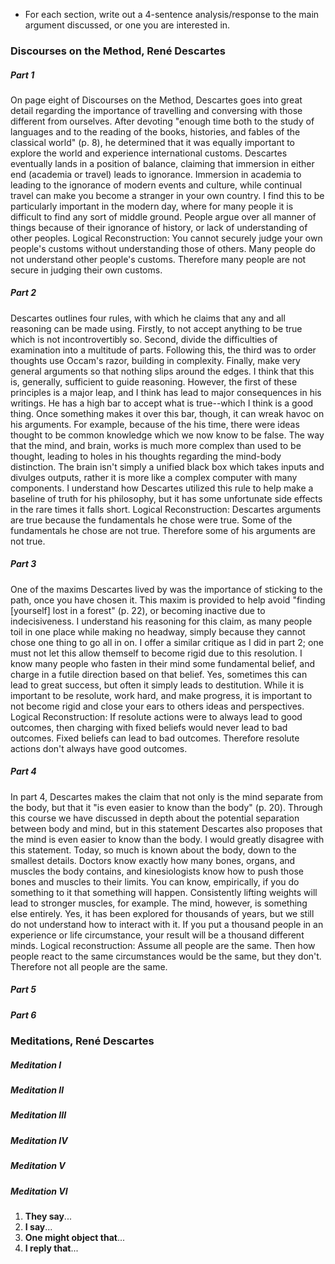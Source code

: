 - For each section, write out a 4-sentence analysis/response to the main argument discussed, or one you are interested in.
### Discourses on the Method, René Descartes
##### Part 1
On page eight of Discourses on the Method, Descartes goes into great detail regarding the importance of travelling and conversing with those different from ourselves. After devoting "enough time both to the study of languages and to the reading of the books, histories, and fables of the classical world" (p. 8), he determined that it was equally important to explore the world and experience international customs. Descartes eventually lands in a position of balance, claiming that immersion in either end (academia or travel) leads to ignorance. Immersion in academia to leading to the ignorance of modern events and culture, while continual travel can make you become a stranger in your own country. I find this to be particularly important in the modern day, where for many people it is difficult to find any sort of middle ground. People argue over all manner of things because of their ignorance of history, or lack of understanding of other peoples.
Logical Reconstruction:
You cannot securely judge your own people's customs without understanding those of others.
Many people do not understand other people's customs.
Therefore many people are not secure in judging their own customs.
##### Part 2
Descartes outlines four rules, with which he claims that any and all reasoning can be made using. Firstly, to not accept anything to be true which is not incontrovertibly so. Second, divide the difficulties of examination into a multitude of parts. Following this, the third was to order thoughts use Occam's razor, building in complexity. Finally, make very general arguments so that nothing slips around the edges. I think that this is, generally, sufficient to guide reasoning. However, the first of these principles is a major leap, and I think has lead to major consequences in his writings. He has a high bar to accept what is true--which I think is a good thing. Once something makes it over this bar, though, it can wreak havoc on his arguments. For example, because of the his time, there were ideas thought to be common knowledge which we now know to be false. The way that the mind, and brain, works is much more complex than used to be thought, leading to holes in his thoughts regarding the mind-body distinction. The brain isn't simply a unified black box which takes inputs and divulges outputs, rather it is more like a complex computer with many components. I understand how Descartes utilized this rule to help make a baseline of truth for his philosophy, but it has some unfortunate side effects in the rare times it falls short.
Logical Reconstruction:
Descartes arguments are true because the fundamentals he chose were true.
Some of the fundamentals he chose are not true.
Therefore some of his arguments are not true.
##### Part 3
One of the maxims Descartes lived by was the importance of sticking to the path, once you have chosen it. This maxim is provided to help avoid "finding [yourself] lost in a forest" (p. 22), or becoming inactive due to indecisiveness. I understand his reasoning for this claim, as many people toil in one place while making no headway, simply because they cannot chose one thing to go all in on. I offer a similar critique as I did in part 2; one must not let this allow themself to become rigid due to this resolution. I know many people who fasten in their mind some fundamental belief, and charge in a futile direction based on that belief. Yes, sometimes this can lead to great success, but often it simply leads to destitution. While it is important to be resolute, work hard, and make progress, it is important to not become rigid and close your ears to others ideas and perspectives.
Logical Reconstruction:
If resolute actions were to always lead to good outcomes, then charging with fixed beliefs would never lead to bad outcomes.
Fixed beliefs can lead to bad outcomes.
Therefore resolute actions don't always have good outcomes.
##### Part 4
In part 4, Descartes makes the claim that not only is the mind separate from the body, but that it "is even easier to know than the body" (p. 20). Through this course we have discussed in depth about the potential separation between body and mind, but in this statement Descartes also proposes that the mind is even easier to know than the body. I would greatly disagree with this statement. Today, so much is known about the body, down to the smallest details. Doctors know exactly how many bones, organs, and muscles the body contains, and kinesiologists know how to push those bones and muscles to their limits. You can know, empirically, if you do something to it that something will happen. Consistently lifting weights will lead to stronger muscles, for example. The mind, however, is something else entirely. Yes, it has been explored for thousands of years, but we still do not understand how to interact with it. If you put a thousand people in an experience or life circumstance, your result will be a thousand different minds.
Logical reconstruction:
Assume all people are the same.
Then how people react to the same circumstances would be the same, but they don't.
Therefore not all people are the same.
##### Part 5

##### Part 6

### Meditations, René Descartes
##### Meditation I

##### Meditation II

##### Meditation III

##### Meditation IV

##### Meditation V

##### Meditation VI
1. **They say**... 
2. **I say**... 
3. **One might object that**... 
4. **I reply that**... 
